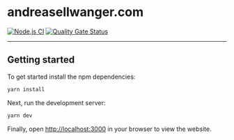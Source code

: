 # andreasellwanger.com

[![Node.js CI](https://github.com/ndrsllwngr/andreasellwanger.com/actions/workflows/nodejs.yml/badge.svg)](https://github.com/ndrsllwngr/andreasellwanger.com/actions/workflows/nodejs.yml) [![Quality Gate Status](https://sonarcloud.io/api/project_badges/measure?project=ndrsllwngr_andreasellwanger.com&metric=alert_status)](https://sonarcloud.io/dashboard?id=ndrsllwngr_andreasellwanger.com)

---

## Getting started

To get started install the npm dependencies:

```bash
yarn install
```

Next, run the development server:

```bash
yarn dev
```

Finally, open [http://localhost:3000](http://localhost:3000) in your browser to view the website.
